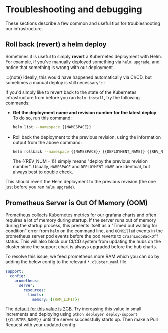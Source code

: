 # Troubleshooting and debugging

These sections describe a few common and useful tips for troubleshooting our infrastructure.

## Roll back (revert) a helm deploy

Sometimes it is useful to simply **revert** a Kubernetes deployment with Helm.
For example, if you've manually deployed something via `helm upgrade`, and notice that something is wrong with our deployment.

:::{note}
Ideally, this would have happened automatically via CI/CD, but sometimes a manual deploy is still necessary!
:::

If you'd simply like to revert back to the state of the Kubernetes infrastructure from before you ran `helm install`, try the following commands:

- **Get the deployment name and revision number for the latest deploy**. To do so, run this command:

  ```bash
  helm list --namespace {{NAMESPACE}}
  ```

- Roll back the deployment to the previous revision, using the information output from the above command:

  ```bash
  helm rollback --namespace {{NAMESPACE}} {{DEPLOYMENT_NAME}} {{REV_NUM - 1}}
  ```

  The {{REV_NUM - 1}} simply means "deploy the previous revision number".
  Usually, `NAMESPACE` and `DEPLOYMENT_NAME` are identical, but always best to double check.

This should revert the Helm deployment to the previous revision (the one just before you ran `helm upgrade`).

## Prometheus Server is Out Of Memory (OOM)

Prometheus collects Kubernetes metrics for our grafana charts and often requires a lot of memory during startup.
If the server runs out of memory during the startup process, this presents itself as a "Timed out waiting for condition" error from `helm` on the command line, and `OOMKilled` events in the prometheus server pod events before the pod reverts to `CrashLoopBackOff` status.
This will also block our CI/CD system from updating the hubs on the cluster since the support chart is always upgraded before the hub charts.

To resolve this issue, we feed prometheus more RAM which you can do by adding the below config to the relevant `*.cluster.yaml` file.

```yaml
support:
  config:
    prometheus:
      server:
        resources:
          limits:
            memory: {{RAM_LIMIT}}
```

The [default for this value is 2GB](https://github.com/2i2c-org/infrastructure/blob/dfe32345dc0b7d7cb961d6721bca291ab853e04b/support/values.yaml#L38).
Try increasing this value in small increments and deploying using `pthon deployer deploy-support {{CLUSTER_NAME}}` until the server successfully starts up.
Then make a Pull Request with your updated config.

